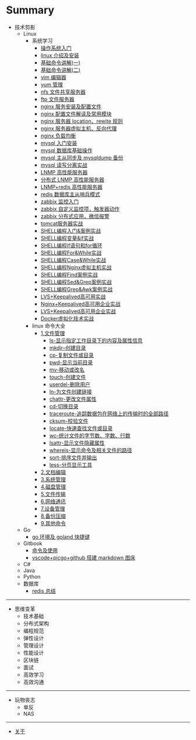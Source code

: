 # Summary

- 技术剪影
  - Linux
    - 系统学习
      - [操作系统入门](book/technology/linux/Special-lecture/操作系统入门.md)
      - [linux 介绍及安装](book/technology/linux/Special-lecture/linux介绍及安装.md)
      - [基础命令讲解(一)](book/technology/linux/Special-lecture/基础命令讲解一.md)
      - [基础命令讲解(二)](book/technology/linux/Special-lecture/基础命令讲解二.md)
      - [vim 编辑器](book/technology/linux/Special-lecture/vim编辑器.md)
      - [yum 管理](book/technology/linux/Special-lecture/yum管理.md)
      - [nfs 文件共享服务器](book/technology/linux/Special-lecture/nfs文件共享服务器.md)
      - [ftp 文件服务器](book/technology/linux/Special-lecture/ftp文件服务器.md)
      - [nginx 服务安装及配置文件](book/technology/linux/Special-lecture/nginx服务安装及配置文件.md)
      - [nginx 配置文件解读及常用模块](book/technology/linux/Special-lecture/nginx配置文件解读及常用模块.md)
      - [nginx 服务器 location、rewite 规则](book/technology/linux/Special-lecture/nginx服务器location、rewite规则.md)
      - [nginx 服务器虚拟主机、反向代理](book/technology/linux/Special-lecture/nginx服务器虚拟主机、反向代理.md)
      - [nginx 负载均衡](book/technology/linux/Special-lecture/nginx负载均衡.md)
      - [mysql 入门安装](book/technology/linux/Special-lecture/mysql入门安装.md)
      - [mysql 数据库基础操作](book/technology/linux/Special-lecture/mysql数据库基础操作.md)
      - [mysql 主从同步及 mysqldump 备份](book/technology/linux/Special-lecture/mysql主从同步及mysqldump备份.md)
      - [mysql 读写分离实战](book/technology/linux/Special-lecture/mysql读写分离实战.md)
      - [LNMP 高性能服务器](book/technology/linux/Special-lecture/LNMP高性能服务器.md)
      - [分布式 LNMP 高性能服务器](book/technology/linux/Special-lecture/分布式LNMP高性能服务器.md)
      - [LNMP+redis 高性能服务器](book/technology/linux/Special-lecture/LNMP+redis高性能服务器.md)
      - [redis 数据库主从哨兵模式](book/technology/linux/Special-lecture/redis数据库主从哨兵模式.md)
      - [zabbix 监控入门](book/technology/linux/Special-lecture/zabbix监控入门.md)
      - [zabbix 自定义监控项，触发器动作](book/technology/linux/Special-lecture/zabbix自定义监控项，触发器动作.md)
      - [zabbix 分布式应用，微信报警](book/technology/linux/Special-lecture/zabbix分布式应用，微信报警.md)
      - [tomcat服务器实战](book/technology/linux/Special-lecture/tomcat服务器实战.md)
      - [SHELL编程入门&案例实战](book/technology/linux/Special-lecture/SHELL编程入门&案例实战.md)
      - [SHELL编程变量&if实战](book/technology/linux/Special-lecture/SHELL编程变量&if实战.md)
      - [SHELL编程if语句和for循环](book/technology/linux/Special-lecture/SHELL编程if语句和for循环.md)
      - [SHELL编程For&While实战](book/technology/linux/Special-lecture/SHELL编程For&While.md)
      - [SHELL编程Case&While实战](book/technology/linux/Special-lecture/SHELL编程Case&While实战.md)
      - [SHELL编程Nginx虚拟主机实战](book/technology/linux/Special-lecture/SHELL编程Nginx虚拟主机实战.md)
      - [SHELL编程Find案例实战](book/technology/linux/Special-lecture/SHELL编程Find案例实战.md)
      - [SHELL编程Sed&Grep案例实战](book/technology/linux/Special-lecture/SHELL编程Sed&Grep案例实战.md)
      - [SHELL编程Grep&Awk案例实战](book/technology/linux/Special-lecture/SHELL编程Grep&Awk案例实战.md)
      - [LVS+Keepalived高可用实战](book/technology/linux/Special-lecture/LVS+Keepalived高可用实战.md)
      - [Nginx+Keepalived高可用企业实战](book/technology/linux/Special-lecture/Nginx+Keepalived高可用企业实战.md)
      - [LVS+Keepalived高可用企业实战](book/technology/linux/Special-lecture/LVS+Keepalived高可用企业实战.md)
      - [Docker虚拟化技术实战](book/technology/linux/Special-lecture/Docker虚拟化技术实战.md)
    - linux 命令大全
      - [1.文件管理](book/technology/linux/command-encyclopedia/1.file-management/README.md)
        - [ls-显示指定工作目录下的内容及属性信息](book/technology/linux/command-encyclopedia/1.file-management/ls-显示指定工作目录下的内容及属性信息.md)
        - [mkdir–创建目录](book/technology/linux/command-encyclopedia/1.file-management/mkdir–创建目录.md)
        - [cp-复制文件或目录](book/technology/linux/command-encyclopedia/1.file-management/cp-复制文件或目录.md)
        - [pwd-显示当前目录](book/technology/linux/command-encyclopedia/1.file-management/pwd-显示当前目录.md)
        - [mv-移动或改名](book/technology/linux/command-encyclopedia/1.file-management/mv-移动或改名.md)
        - [touch-创建文件](book/technology/linux/command-encyclopedia/1.file-management/touch-创建文件.md)
        - [userdel-删除用户](book/technology/linux/command-encyclopedia/1.file-management/userdel-删除用户.md)
        - [ln-为文件创建链接](book/technology/linux/command-encyclopedia/1.file-management/ln-为文件创建链接.md)
        - [chattr-更改文件属性](book/technology/linux/command-encyclopedia/1.file-management/chattr-更改文件属性.md)
        - [cd-切换目录](book/technology/linux/command-encyclopedia/1.file-management/cd-切换目录.md)
        - [traceroute-追踪数据包在网络上的传输时的全部路径](book/technology/linux/command-encyclopedia/1.file-management/traceroute-追踪数据包在网络上的传输时的全部路径.md)
        - [cksum-校验文件](book/technology/linux/command-encyclopedia/1.file-management/cksum-校验文件.md)
        - [locate-快速查找文件或目录](book/technology/linux/command-encyclopedia/1.file-management/locate-快速查找文件或目录.md)
        - [wc-统计文件的字节数、字数、行数](book/technology/linux/command-encyclopedia/1.file-management/wc-统计文件的字节数、字数、行数.md)
        - [lsattr-显示文件隐藏属性](book/technology/linux/command-encyclopedia/1.file-management/lsattr-显示文件隐藏属性.md)
        - [whereis-显示命令及相关文件的路径](book/technology/linux/command-encyclopedia/1.file-management/whereis-显示命令及相关文件的路径.md)
        - [sort-排序文件并输出](book/technology/linux/command-encyclopedia/1.file-management/sort-排序文件并输出.md)
        - [less-分页显示工具](book/technology/linux/command-encyclopedia/1.file-management/less-分页显示工具.md)
      - [2.文档编辑](book/technology/linux/command-encyclopedia/2.documents-editing/README.md)
      - [3.系统管理](book/technology/linux/command-encyclopedia/3.system-management/README.md)
      - [4.磁盘管理](book/technology/linux/command-encyclopedia/4.disk-management/README.md)
      - [5.文件传输](book/technology/linux/command-encyclopedia/5.file-transfer/README.md)
      - [6.网络通讯](book/technology/linux/command-encyclopedia/6.network-communication/README.md)
      - [7.设备管理](book/technology/linux/command-encyclopedia/7.quipment-management/README.md)
      - [8.备份压缩](book/technology/linux/command-encyclopedia/8.backup-compression/README.md)
      - [9.其他命令](book/technology/linux/command-encyclopedia/9.other-command/README.md)
  - Go
    - [go 环境及 goland 快捷键](book/technology/go/go环境及goland快捷键.md)
  - Gitbook
    - [命令及使用](book/technology/gitbook/命令及使用.md)
    - [vscode+picgo+github 搭建 markdown 图床](book/technology/gitbook/vscode+picgo+github搭建markdown图床.md)
  - C#
  - Java
  - Python
  - 数据库
    - [redis 总结](book//technology/database/redis总结.md)

---

- 思维变革
  - 技术基础
  - 分布式架构
  - 编程规范
  - 弹性设计
  - 管理设计
  - 性能设计
  - 区块链
  - 面试
  - 高效学习
  - 高效沟通

---

- 玩物丧志
  - 单反
  - NAS

---

- [关于](README.md)
